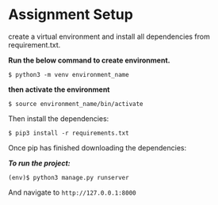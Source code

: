 # Assignment Setup

create a virtual environment and  install all dependencies from requirement.txt.

**Run the below command to create environment.**

`$ python3 -m venv environment_name`


**then activate the environment** 

`$ source environment_name/bin/activate`

Then install the dependencies:

`$ pip3 install -r requirements.txt`

Once pip has finished downloading the dependencies:

**_To run the project:_**


`(env)$ python3 manage.py runserver`

And navigate to `http://127.0.0.1:8000`

